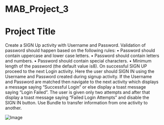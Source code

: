 # MAB_Project_3

# Project Title

Create a SIGN Up activity with Username and Password. Validation of password should happen based on the following rules:
• Password should contain uppercase and lower case letters.
• Password should contain letters and numbers.
• Password should contain special characters.
• Minimum length of the password (the default value is8).
On successful SIGN UP proceed to the next Login activity. Here the user should SIGN IN using the Username and Password created during signup activity. If the Username and Password are matched then navigate to the next activity which displays a message saying “Successful Login” or else display a toast message saying “Login Failed”. The user is given only two attempts and after that display a toast message saying “Failed Login Attempts” and disable the SIGN IN button. Use Bundle to transfer information from one activity to another.

![Image](https://i.ibb.co/6bCYW0r/app3.png) 



